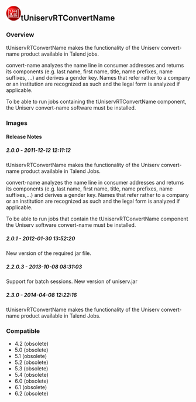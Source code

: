 ## <img src='./logo.jpg' width='40' height='40'>tUniservRTConvertName

### Overview
tUniservRTConvertName makes the functionality of the Uniserv convert-name product available in Talend jobs. 

convert-name analyzes the name line in consumer addresses and returns its components (e.g. last name, first name, title, name prefixes, name suffixes, ...) and derives a gender key. Names that refer rather to a company or an institution are recognized as such and the legal form is analyzed if applicable.

To be able to run jobs containing the tUniservRTConvertName component, the Uniserv convert-name software must be installed.

### Images




#### Release Notes

##### 2.0.0 - 2011-12-12 12:11:12
tUniservRTConvertName makes the functionality of the Uniserv convert-name product available in Talend Jobs. 

convert-name analyzes the name line in consumer addresses and returns its components (e.g. last name, first name, title, name prefixes, name suffixes,...)
and derives a gender key. Names that refer rather to a company or an institution are recognized as such and the legal form is analyzed if applicable.

To be able to run jobs that contain the tUniservRTConvertName component the Uniserv software convert-name must be installed.

##### 2.0.1 - 2012-01-30 13:52:20
New version of the required jar file.
##### 2.2.0.3 - 2013-10-08 08:31:03
Support for batch sessions. New version of uniserv.jar
##### 2.3.0 - 2014-04-08 12:22:16
tUniservRTConvertName makes the functionality of the Uniserv convert-name product available in Talend Jobs. 
### Compatible
 -  4.2 (obsolete)
 -   5.0 (obsolete)
 -   5.1 (obsolete)
 -   5.2 (obsolete)
 -   5.3 (obsolete)
 -   5.4 (obsolete)
 -   6.0 (obsolete)
 -   6.1 (obsolete)
 -   6.2 (obsolete)